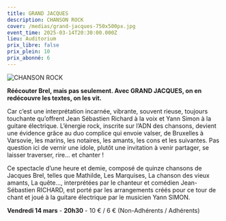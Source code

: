 ```yaml
---
title: GRAND JACQUES
description: CHANSON ROCK
cover: /medias/grand-jacques-750x500px.jpg
event_time: 2025-03-14T20:30:00.000Z
lieu: Auditorium
prix_libre: false
prix_plein: 10
prix_abonné: 6
---
```

![CHANSON ROCK](/medias/grand-jacques-750x500px.jpg "Le Grand Jacques")

**Réécouter Brel, mais pas seulement. Avec GRAND JACQUES, on en redécouvre les textes, on les vit.**

Car c’est une interprétation incarnée, vibrante, souvent rieuse, toujours touchante qu’offrent Jean Sébastien Richard à la voix et Yann Simon à la guitare électrique. L’énergie rock, inscrite sur l’ADN des chansons, devient une évidence grâce au duo complice qui envoie valser, de Bruxelles à Varsovie, les marins, les notaires, les amants, les cons et les suivantes. Pas question ici de vernir une idole, plutôt une invitation à venir partager, se laisser traverser, rire… et chanter !

Ce spectacle d’une heure et demie, composé de quinze chansons de Jacques Brel, telles que Mathilde, Les Marquises, La chanson des vieux amants, La quête…, interprétées par le chanteur et comédien Jean-Sébastien RICHARD, est porté par les arrangements créés pour ce tour de chant et joué à la guitare électrique par le musicien Yann SIMON.

**Vendredi 14 mars** - **20h30** - 10 € / 6 € (Non-Adhérents / Adhérents)